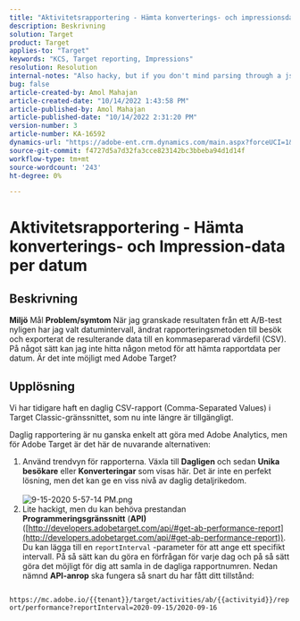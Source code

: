 ```yaml
---
title: "Aktivitetsrapportering - Hämta konverterings- och impressionsdata per datum"
description: Beskrivning
solution: Target
product: Target
applies-to: "Target"
keywords: "KCS, Target reporting, Impressions"
resolution: Resolution
internal-notes: "Also hacky, but if you don't mind parsing through a json file for the data, the UI makes a request to get that daily data when you load the trend report above you could grab. If you monitor the network calls it should be one with the file name of performance.at.json."
bug: false
article-created-by: Amol Mahajan
article-created-date: "10/14/2022 1:43:58 PM"
article-published-by: Amol Mahajan
article-published-date: "10/14/2022 2:31:20 PM"
version-number: 3
article-number: KA-16592
dynamics-url: "https://adobe-ent.crm.dynamics.com/main.aspx?forceUCI=1&pagetype=entityrecord&etn=knowledgearticle&id=0c11673f-c64b-ed11-bba2-002248086cae"
source-git-commit: f4727d5a7d32fa3cce823142bc3bbeba94d1d14f
workflow-type: tm+mt
source-wordcount: '243'
ht-degree: 0%

---
```


# Aktivitetsrapportering - Hämta konverterings- och Impression-data per datum

## Beskrivning

<b>Miljö</b>
Mål
<b>Problem/symtom</b>
När jag granskade resultaten från ett A/B-test nyligen har jag valt datumintervall, ändrat rapporteringsmetoden till besök och exporterat de resulterande data till en kommaseparerad värdefil (CSV). På något sätt kan jag inte hitta någon metod för att hämta rapportdata per datum. Är det inte möjligt med Adobe Target?




## Upplösning


Vi har tidigare haft en daglig CSV-rapport (Comma-Separated Values) i Target Classic-gränssnittet, som nu inte längre är tillgängligt.

Daglig rapportering är nu ganska enkelt att göra med Adobe Analytics, men för Adobe Target är det här de nuvarande alternativen:

1. Använd trendvyn för rapporterna. Växla till <b>Dagligen</b> och sedan <b>Unika besökare</b> eller <b>Konverteringar</b> som visas här. Det är inte en perfekt lösning, men det kan ge en viss nivå av daglig detaljrikedom.<br>\
   ![9-15-2020 5-57-14 PM.png](https://experienceleaguecommunities.adobe.com/t5/image/serverpage/image-id/26856iB79D1F7E2EB217FD/image-size/medium?v=1.0&amp;amp;px=400)
2. Lite hackigt, men du kan behöva prestandan <b>Programmeringsgränssnitt</b> (<b>API)</b> ([http://developers.adobetarget.com/api/#get-ab-performance-report](http://developers.adobetarget.com/api/#get-ab-performance-report)). Du kan lägga till en `reportInterval` -parameter för att ange ett specifikt intervall. På så sätt kan du göra en förfrågan för varje dag och på så sätt göra det möjligt för dig att samla in de dagliga rapportnumren. Nedan nämnd <b>API-anrop</b> ska fungera så snart du har fått ditt tillstånd:


`      https://mc.adobe.io/{{tenant}}/target/activities/ab/{{activityid}}/report/performance?reportInterval=2020-09-15/2020-09-16`


